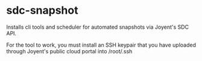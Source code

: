 sdc-snapshot
=============

Installs cli tools and scheduler for automated snapshots via Joyent's SDC API.

For the tool to work, you must install an SSH keypair that you have uploaded through Joyent's public cloud portal into /root/.ssh
